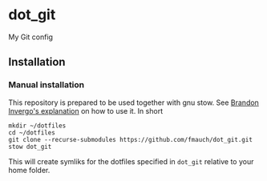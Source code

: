# dot_git
My Git config

## Installation
### Manual installation
This repository is prepared to be used together with gnu stow. See [Brandon Invergo's
explanation](http://brandon.invergo.net/news/2012-05-26-using-gnu-stow-to-manage-your-dotfiles.html)
on how to use it. In short

```
mkdir ~/dotfiles
cd ~/dotfiles
git clone --recurse-submodules https://github.com/fmauch/dot_git.git
stow dot_git
```
This will create symliks for the dotfiles specified in ```dot_git``` relative to your home folder.
